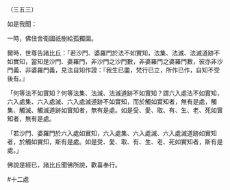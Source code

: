 （三五三）

如是我聞：

一時，佛住舍衛國祇樹給孤獨園。

爾時，世尊告諸比丘：「若沙門、婆羅門於法不如實知，法集、法滅、法滅道跡不如實知，當知是沙門、婆羅門，非沙門之沙門數，非婆羅門之婆羅門數，彼亦非沙門義、非婆羅門義，見法自知作證：『我生已盡，梵行已立，所作已作，自知不受後有。』

「何等法不如實知？何等法集、法滅、法滅道跡不如實知？謂六入處法不如實知，六入處集、六入處滅、六入處滅道跡不如實知，而於觸如實知者，無有是處，觸集、觸滅、觸滅道跡如實知者，無有是處。如是受、愛、取、有、生、老、死如實知者，無有是處。

「若沙門、婆羅門於六入處如實知，六入處集、六入處滅、六入處滅道跡如實知者，於觸如實知，斯有是處。如是受、愛、取、有、生、老、死如實知者，斯有是處。」

佛說是經已，諸比丘聞佛所說，歡喜奉行。



#十二處

